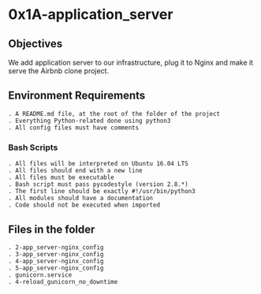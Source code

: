# 0x1A-application_server

## Objectives

We add application server to our infrastructure, plug it to Nginx and make
it serve the Airbnb clone project.

## Environment Requirements

    . A README.md file, at the root of the folder of the project
    . Everything Python-related done using python3
    . All config files must have comments

### Bash Scripts

    . All files will be interpreted on Ubuntu 16.04 LTS
    . All files should end with a new line
    . All files must be executable
    . Bash script must pass pycodestyle (version 2.8.*)
    . The first line should be exactly #!/usr/bin/python3
    . All modules should have a documentation
    . Code should not be executed when imported

## Files in the folder

    . 2-app_server-nginx_config
    . 3-app_server-nginx_config
    . 4-app_server-nginx_config
    . 5-app_server-nginx_config
    . gunicorn.service
    . 4-reload_gunicorn_no_downtime

